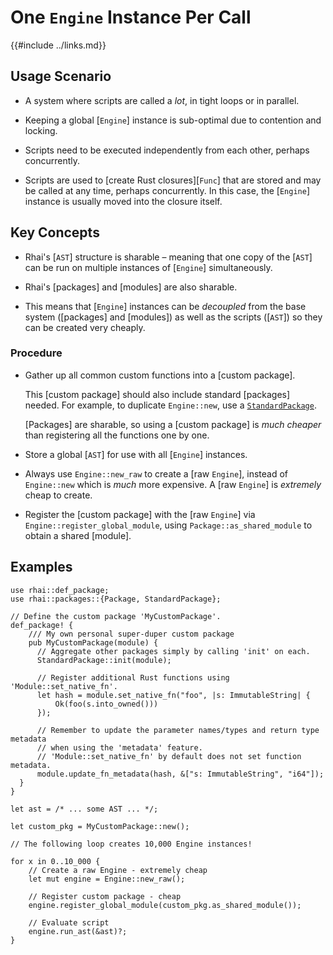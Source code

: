 One `Engine` Instance Per Call
=============================

{{#include ../links.md}}


Usage Scenario
--------------

* A system where scripts are called a _lot_, in tight loops or in parallel.

* Keeping a global [`Engine`] instance is sub-optimal due to contention and locking.

* Scripts need to be executed independently from each other, perhaps concurrently.

* Scripts are used to [create Rust closures][`Func`] that are stored and may be called at any time,
  perhaps concurrently. In this case, the [`Engine`] instance is usually moved into the closure itself.


Key Concepts
------------

* Rhai's [`AST`] structure is sharable &ndash; meaning that one copy of the [`AST`] can be run on
  multiple instances of [`Engine`] simultaneously.

* Rhai's [packages] and [modules] are also sharable.

* This means that [`Engine`] instances can be _decoupled_ from the base system ([packages] and
  [modules]) as well as the scripts ([`AST`]) so they can be created very cheaply.

### Procedure

* Gather up all common custom functions into a [custom package].

  This [custom package] should also include standard [packages] needed. For example, to duplicate
  `Engine::new`, use a [`StandardPackage`]({{rootUrl}}/rust/packages/builtin.md).
  
  [Packages] are sharable, so using a [custom package] is _much cheaper_ than registering all the
  functions one by one.

* Store a global [`AST`] for use with all [`Engine`] instances.

* Always use `Engine::new_raw` to create a [raw `Engine`], instead of `Engine::new` which is _much_
  more expensive. A [raw `Engine`] is _extremely_ cheap to create.

* Register the [custom package] with the [raw `Engine`] via `Engine::register_global_module`,
  using `Package::as_shared_module` to obtain a shared [module].


Examples
--------

```rust,no_run
use rhai::def_package;
use rhai::packages::{Package, StandardPackage};

// Define the custom package 'MyCustomPackage'.
def_package! {
    /// My own personal super-duper custom package
    pub MyCustomPackage(module) {
      // Aggregate other packages simply by calling 'init' on each.
      StandardPackage::init(module);

      // Register additional Rust functions using 'Module::set_native_fn'.
      let hash = module.set_native_fn("foo", |s: ImmutableString| {
          Ok(foo(s.into_owned()))
      });

      // Remember to update the parameter names/types and return type metadata
      // when using the 'metadata' feature.
      // 'Module::set_native_fn' by default does not set function metadata.
      module.update_fn_metadata(hash, &["s: ImmutableString", "i64"]);
  }
}

let ast = /* ... some AST ... */;

let custom_pkg = MyCustomPackage::new();

// The following loop creates 10,000 Engine instances!

for x in 0..10_000 {
    // Create a raw Engine - extremely cheap
    let mut engine = Engine::new_raw();

    // Register custom package - cheap
    engine.register_global_module(custom_pkg.as_shared_module());

    // Evaluate script
    engine.run_ast(&ast)?;
}
```
